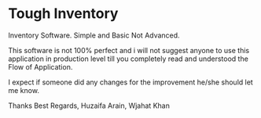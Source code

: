 # Tough Inventory
Inventory Software. Simple and Basic Not Advanced.

This software is not 100% perfect and i will not suggest anyone to use this application in production level till you completely read and understood the Flow of Application.

I expect if someone did any changes for the improvement he/she should let me know.

Thanks
Best Regards,
Huzaifa Arain, Wjahat Khan
